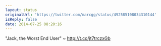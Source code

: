 ```yaml
---
layout: status
originalUrl: 'https://twitter.com/marcgg/status/492585108034310144'
isReply: false
date: 2014-07-25 08:20:16
---
```


"Jack, the Worst End User" ~ http://t.co/jt7trczxGb
